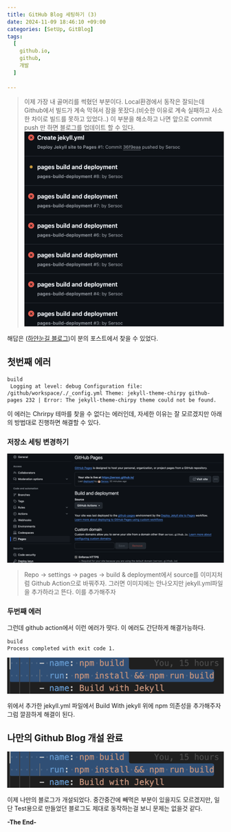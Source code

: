 ```yaml
---
title: GitHub Blog 세팅하기 (3)
date: 2024-11-09 18:46:10 +09:00
categories: [SetUp, GitBlog]
tags:
  [
    github.io,
    github,
    개발
  ]

---
```

> 이제 가장 내 골머리를 썩혔던 부분이다. Local환경에서 동작은 잘되는데 Github에서 빌드가 계속 막혀서 잠을 못잤다.(비슷한 이유로 계속 실패하고 사소한 차이로 빌드를 못하고 있었다..) 이 부분을 해소하고 나면 앞으로 commit push 만 하면 블로그를 업데이트 할 수 있다.
![Failed List](https://github.com/Sersoc/sersoc.github.io/blob/main/assets/img/postingImage/PostBlog/Failed.png?raw=true)


해답은 ([하얀눈길 블로그](https://www.irgroup.org/posts/jekyll-chirpy/))이 분의 포스트에서 찾을 수 있었다.
## 첫번째 에러
```  shell
build
 Logging at level: debug Configuration file: /github/workspace/./_config.yml Theme: jekyll-theme-chirpy github-pages 232 | Error: The jekyll-theme-chirpy theme could not be found. 
```
이 에러는 Chrirpy 테마를 찾을 수 없다는 에러인데, 자세한 이유는 잘 모르겠지만 아래의 방법대로 진행하면 해결할 수 있다.
### 저장소 세팅 변경하기
![Setting](https://github.com/Sersoc/sersoc.github.io/blob/main/assets/img/postingImage/PostBlog/PageSetting.png?raw=true)


> Repo -> settings -> pages -> build & deployment에서 source를 이미지처럼 Github Action으로 바꿔주자. 그러면 이미지에는 안나오지만 jekyll.yml파일을 추가하라고 뜬다. 이를 추가해주자
### 두번째 에러
그런데 github action에서 이런 에러가 떳다. 이 에러도 간단하게 해결가능하다.
``` shell
build
Process completed with exit code 1.
```
![Fix Err](https://github.com/Sersoc/sersoc.github.io/blob/main/assets/img/postingImage/PostBlog/Fixerr.png?raw=true)

위에서 추가한 jekyll.yml 파일에서 Build With jekyll 위에 npm 의존성을 추가해주자 그럼 깔끔하게 해결이 된다.

## 나만의 Github Blog 개설 완료
![결과창](https://github.com/Sersoc/sersoc.github.io/blob/main/assets/img/postingImage/PostBlog/Fixerr.png?raw=true)

이제 나만의 블로그가 개설되었다. 중간중간에 빼먹은 부분이 있을지도 모르겠지만, 일단 Test용으로 만들었던 블로그도 제대로 동작하는걸 보니 문제는 없을것 같다. 

**-The End-**